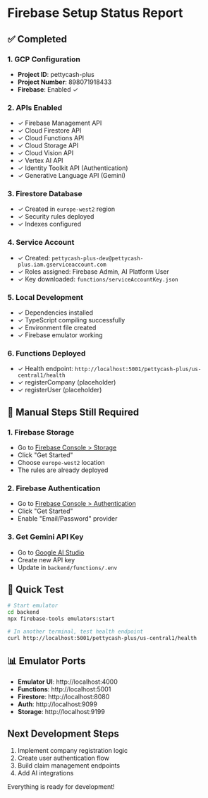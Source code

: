 # Firebase Setup Status Report

## ✅ Completed

### 1. GCP Configuration
- **Project ID**: pettycash-plus
- **Project Number**: 898071918433
- **Firebase**: Enabled ✓

### 2. APIs Enabled
- ✓ Firebase Management API
- ✓ Cloud Firestore API
- ✓ Cloud Functions API
- ✓ Cloud Storage API
- ✓ Cloud Vision API
- ✓ Vertex AI API
- ✓ Identity Toolkit API (Authentication)
- ✓ Generative Language API (Gemini)

### 3. Firestore Database
- ✓ Created in `europe-west2` region
- ✓ Security rules deployed
- ✓ Indexes configured

### 4. Service Account
- ✓ Created: `pettycash-plus-dev@pettycash-plus.iam.gserviceaccount.com`
- ✓ Roles assigned: Firebase Admin, AI Platform User
- ✓ Key downloaded: `functions/serviceAccountKey.json`

### 5. Local Development
- ✓ Dependencies installed
- ✓ TypeScript compiling successfully
- ✓ Environment file created
- ✓ Firebase emulator working

### 6. Functions Deployed
- ✓ Health endpoint: `http://localhost:5001/pettycash-plus/us-central1/health`
- ✓ registerCompany (placeholder)
- ✓ registerUser (placeholder)

## 🔧 Manual Steps Still Required

### 1. Firebase Storage
- Go to [Firebase Console > Storage](https://console.firebase.google.com/project/pettycash-plus/storage)
- Click "Get Started"
- Choose `europe-west2` location
- The rules are already deployed

### 2. Firebase Authentication
- Go to [Firebase Console > Authentication](https://console.firebase.google.com/project/pettycash-plus/authentication)
- Click "Get Started"
- Enable "Email/Password" provider

### 3. Get Gemini API Key
- Go to [Google AI Studio](https://makersuite.google.com/app/apikey)
- Create new API key
- Update in `backend/functions/.env`

## 🚀 Quick Test

```bash
# Start emulator
cd backend
npx firebase-tools emulators:start

# In another terminal, test health endpoint
curl http://localhost:5001/pettycash-plus/us-central1/health
```

## 📊 Emulator Ports

- **Emulator UI**: http://localhost:4000
- **Functions**: http://localhost:5001
- **Firestore**: http://localhost:8080
- **Auth**: http://localhost:9099
- **Storage**: http://localhost:9199

## Next Development Steps

1. Implement company registration logic
2. Create user authentication flow
3. Build claim management endpoints
4. Add AI integrations

Everything is ready for development! 